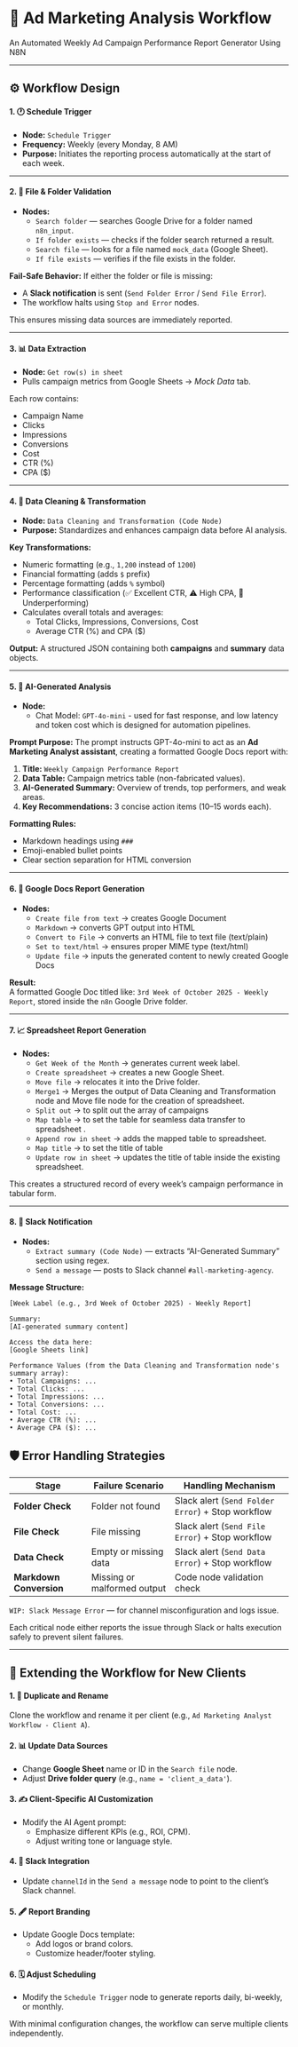 # 🧠 Ad Marketing Analysis Workflow
An Automated Weekly Ad Campaign Performance Report Generator Using N8N

---

## ⚙️ Workflow Design

#### 1. 🕐 Schedule Trigger
- **Node:** `Schedule Trigger`
- **Frequency:** Weekly (every Monday, 8 AM)
- **Purpose:** Initiates the reporting process automatically at the start of each week.

---

#### 2. 📁 File & Folder Validation
- **Nodes:**
  - `Search folder` — searches Google Drive for a folder named `n8n_input`.
  - `If folder exists` — checks if the folder search returned a result.
  - `Search file` — looks for a file named `mock_data` (Google Sheet).
  - `If file exists` — verifies if the file exists in the folder.

**Fail-Safe Behavior:**
If either the folder or file is missing:
- A **Slack notification** is sent (`Send Folder Error` / `Send File Error`).
- The workflow halts using `Stop and Error` nodes.  

This ensures missing data sources are immediately reported.

---

#### 3. 📊 Data Extraction
- **Node:** `Get row(s) in sheet`
- Pulls campaign metrics from Google Sheets → *Mock Data* tab.

Each row contains:
- Campaign Name  
- Clicks  
- Impressions  
- Conversions  
- Cost  
- CTR (%)  
- CPA ($)

---

#### 4. 🧹 Data Cleaning & Transformation
- **Node:** `Data Cleaning and Transformation (Code Node)`
- **Purpose:** Standardizes and enhances campaign data before AI analysis.

**Key Transformations:**
- Numeric formatting (e.g., `1,200` instead of `1200`)
- Financial formatting (adds `$` prefix)
- Percentage formatting (adds `%` symbol)
- Performance classification (✅ Excellent CTR, ⚠️ High CPA, 🚨 Underperforming)
- Calculates overall totals and averages:
  - Total Clicks, Impressions, Conversions, Cost
  - Average CTR (%) and CPA ($) 

**Output:** A structured JSON containing both **campaigns** and **summary** data objects.

---

#### 5. 🤖 AI-Generated Analysis
- **Node:**
  - Chat Model: `GPT-4o-mini` - used for fast response, and low latency and token cost which is designed for automation pipelines.

**Prompt Purpose:**
The prompt instructs GPT-4o-mini to act as an **Ad Marketing Analyst assistant**, creating a formatted Google Docs report with:

1. **Title:** `Weekly Campaign Performance Report`  
2. **Data Table:** Campaign metrics table (non-fabricated values).  
3. **AI-Generated Summary:** Overview of trends, top performers, and weak areas.  
4. **Key Recommendations:** 3 concise action items (10–15 words each).

**Formatting Rules:**
- Markdown headings using `###`
- Emoji-enabled bullet points
- Clear section separation for HTML conversion

---

#### 6. 🧾 Google Docs Report Generation
- **Nodes:**
  - `Create file from text` → creates Google Document 
  - `Markdown` → converts GPT output into HTML  
  - `Convert to File` → converts an HTML file to text file (text/plain)
  - `Set to text/html` → ensures proper MIME type (text/html) 
  - `Update file` → inputs the generated content to newly created Google Docs

**Result:**  
A formatted Google Doc titled like: `3rd Week of October 2025 - Weekly Report`, stored inside the `n8n` Google Drive folder.

---

#### 7. 📈 Spreadsheet Report Generation
- **Nodes:**
  - `Get Week of the Month` → generates current week label.
  - `Create spreadsheet` → creates a new Google Sheet.
  - `Move file` → relocates it into the Drive folder.
  - `Merge1` → Merges the output of Data Cleaning and Transformation node and Move file node for the creation of spreadsheet.
  - `Split out` → to split out the array of campaigns
  - `Map table` → to set the table for seamless data transfer to spreadsheet .
  - `Append row in sheet` → adds the mapped table to spreadsheet.
  - `Map title` → to set the title of table
  - `Update row in sheet` → updates the title of table inside the existing spreadsheet.

This creates a structured record of every week’s campaign performance in tabular form.

---

#### 8. 💬 Slack Notification
- **Nodes:**
  - `Extract summary (Code Node)` — extracts “AI-Generated Summary” section using regex.
  - `Send a message` — posts to Slack channel `#all-marketing-agency`.

**Message Structure:**

```
[Week Label (e.g., 3rd Week of October 2025) - Weekly Report]

Summary:
[AI-generated summary content]

Access the data here:
[Google Sheets link]

Performance Values (from the Data Cleaning and Transformation node's summary array):
• Total Campaigns: ...
• Total Clicks: ...
• Total Impressions: ...
• Total Conversions: ...
• Total Cost: ...
• Average CTR (%): ...
• Average CPA ($): ...
```

## 🛡️ Error Handling Strategies

| Stage | Failure Scenario | Handling Mechanism |
|-------|------------------|--------------------|
| **Folder Check** | Folder not found | Slack alert (`Send Folder Error`) + Stop workflow |
| **File Check** | File missing | Slack alert (`Send File Error`) + Stop workflow |
| **Data Check** | Empty or missing data | Slack alert (`Send Data Error`) + Stop workflow |
| **Markdown Conversion** | Missing or malformed output | Code node validation check |

`WIP: Slack Message Error` — for channel misconfiguration and logs issue.

Each critical node either reports the issue through Slack or halts execution safely to prevent silent failures.

---

## 🚀 Extending the Workflow for New Clients

#### 1. 🧩 Duplicate and Rename
Clone the workflow and rename it per client (e.g., `Ad Marketing Analyst Workflow - Client A`).

#### 2. 📊 Update Data Sources
- Change **Google Sheet** name or ID in the `Search file` node.
- Adjust **Drive folder query** (e.g., `name = 'client_a_data'`).

#### 3. ✍️ Client-Specific AI Customization
- Modify the AI Agent prompt:
  - Emphasize different KPIs (e.g., ROI, CPM).
  - Adjust writing tone or language style.

#### 4. 💬 Slack Integration
- Update `channelId` in the `Send a message` node to point to the client’s Slack channel.

#### 5. 🖋️ Report Branding
- Update Google Docs template:
  - Add logos or brand colors.
  - Customize header/footer styling.

#### 6. 🗓️ Adjust Scheduling
- Modify the `Schedule Trigger` node to generate reports daily, bi-weekly, or monthly.

With minimal configuration changes, the workflow can serve multiple clients independently.
